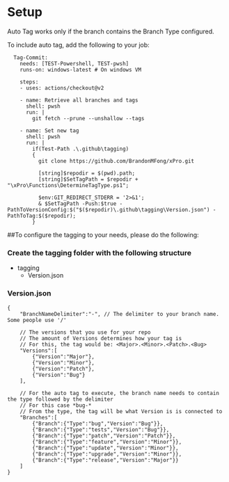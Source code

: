 # Setup
Auto Tag works only if the branch contains the Branch Type configured.

To include auto tag, add the following to your job:
```
  Tag-Commit:
    needs: [TEST-Powershell, TEST-pwsh]
    runs-on: windows-latest # On windows VM

    steps:
    - uses: actions/checkout@v2

    - name: Retrieve all branches and tags
      shell: pwsh
      run: |
        git fetch --prune --unshallow --tags

    - name: Set new tag
      shell: pwsh
      run: |
        if(Test-Path .\.github\tagging)
        {
          git clone https://github.com/BrandonMFong/xPro.git

          [string]$repodir = $(pwd).path;
          [string]$SetTagPath = $repodir + "\xPro\Functions\DetermineTagType.ps1";

          $env:GIT_REDIRECT_STDERR = '2>&1';
          & $SetTagPath -Push:$true -PathToVersionConfig:$("$($repodir)\.github\tagging\Version.json") -PathToTag:$($repodir);
        }

```
##To configure the tagging to your needs, please do the following:

### Create the tagging folder with the following structure
- tagging
  - Version.json

### Version.json
```
{
    "BranchNameDelimiter":"-", // The delimiter to your branch name.  Some people use '/'
    
    // The versions that you use for your repo
    // The amount of Versions determines how your tag is
    // For this, the tag would be: <Major>.<Minor>.<Patch>.<Bug>
    "Versions":[
        {"Version":"Major"},
        {"Version":"Minor"},
        {"Version":"Patch"},
        {"Version":"Bug"}
    ],
    
    // For the auto tag to execute, the branch name needs to contain the type followed by the delimiter
    // For this case *bug-*
    // From the type, the tag will be what Version is is connected to 
    "Branches":[
        {"Branch":{"Type":"bug","Version":"Bug"}},
        {"Branch":{"Type":"tests","Version":"Bug"}},
        {"Branch":{"Type":"patch","Version":"Patch"}},
        {"Branch":{"Type":"feature","Version":"Minor"}},
        {"Branch":{"Type":"update","Version":"Minor"}},
        {"Branch":{"Type":"upgrade","Version":"Minor"}},
        {"Branch":{"Type":"release","Version":"Major"}}
    ]
}
```
